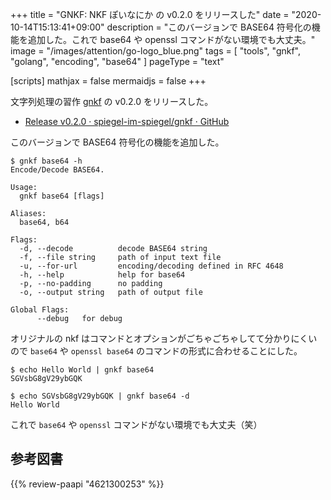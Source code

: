 +++
title = "GNKF: NKF ぽいなにか の v0.2.0 をリリースした"
date =  "2020-10-14T15:13:41+09:00"
description = "このバージョンで BASE64 符号化の機能を追加した。これで base64 や openssl コマンドがない環境でも大丈夫。"
image = "/images/attention/go-logo_blue.png"
tags  = [ "tools", "gnkf", "golang", "encoding", "base64" ]
pageType = "text"

[scripts]
  mathjax = false
  mermaidjs = false
+++

文字列処理の習作 [gnkf] の v0.2.0 をリリースした。

- [Release v0.2.0 · spiegel-im-spiegel/gnkf · GitHub](https://github.com/spiegel-im-spiegel/gnkf/releases/tag/v0.2.0)

このバージョンで BASE64 符号化の機能を追加した。

```text
$ gnkf base64 -h
Encode/Decode BASE64.

Usage:
  gnkf base64 [flags]

Aliases:
  base64, b64

Flags:
  -d, --decode          decode BASE64 string
  -f, --file string     path of input text file
  -u, --for-url         encoding/decoding defined in RFC 4648
  -h, --help            help for base64
  -p, --no-padding      no padding
  -o, --output string   path of output file

Global Flags:
      --debug   for debug
```

オリジナルの nkf はコマンドとオプションがごちゃごちゃしてて分かりにくいので `base64` や `openssl base64` のコマンドの形式に合わせることにした。

```text
$ echo Hello World | gnkf base64
SGVsbG8gV29ybGQK

$ echo SGVsbG8gV29ybGQK | gnkf base64 -d
Hello World
```

これで `base64` や `openssl` コマンドがない環境でも大丈夫（笑）

[gnkf]: https://github.com/spiegel-im-spiegel/gnkf "spiegel-im-spiegel/gnkf: Network Kanji Filter by Golang"

## 参考図書

{{% review-paapi "4621300253" %}} <!-- プログラミング言語Go -->
